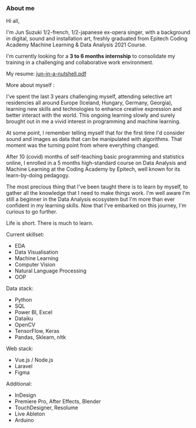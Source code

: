 ### About me

Hi all,

I'm Jun Suzuki 1/2-french, 1/2-japanese ex-opera singer, with a background in digital, sound and installation art, freshly graduated from Epitech Coding Academy Machine Learning & Data Analysis 2021 Course.

I'm currently looking for a **3 to 6 months internship** to consolidate my training in a challenging and collaborative work environment.

My resume: [jun-in-a-nutshell.pdf](https://github.com/szkjn/resume/files/7368401/CV_ML_OCT2021_v1.2.pdf)

More about myself :

I've spent the last 3 years challenging myself, attending selective art residencies all around Europe (Iceland, Hungary, Germany, Georgia), learning new skills and technologies to enhance creative expression and better interact with the world. This ongoing learning slowly and surely brought out in me a vivid interest in programming and machine learning.

At some point, I remember telling myself that for the first time I'd consider sound and images as data that can be manipulated with algorithms. That moment was the turning point from where everything changed.

After 10 (covid) months of self-teaching basic programming and statistics online, I enrolled in a 5 months high-standard course on Data Analysis and Machine Learning at the Coding Academy by Epitech, well known for its learn-by-doing pedagogy.

The most precious thing that I've been taught there is to learn by myself, to gather all the knowledge that I need to make things work. I'm well aware I'm still a beginner in the Data Analysis ecosystem but I'm more than ever confident in my learning skills. Now that I've embarked on this journey, I'm curious to go further.

Life is short. There is much to learn.

Current skillset:
+ EDA
+ Data Visualisation
+ Machine Learning
+ Computer Vision
+ Natural Language Processing
+ OOP

Data stack:
+ Python
+ SQL
+ Power BI, Excel
+ Dataiku
+ OpenCV
+ TensorFlow, Keras
+ Pandas, Sklearn, nltk

Web stack:
+ Vue.js / Node.js
+ Laravel
+ Figma

Additional:
+ InDesign
+ Premiere Pro, After Effects, Blender
+ TouchDesigner, Resolume
+ Live Ableton
+ Arduino
